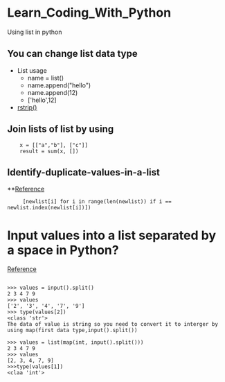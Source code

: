 # Learn_Coding_With_Python
Using list in python
## You can change list data type 
* List usage
  * name = list()
  * name.append("hello")
  * name.append(12)
  * ['hello',12]
* [ rstrip()](https://www.w3schools.com/python/trypython.asp?filename=demo_ref_string_rstrip)
## Join  lists of list by using 
``` 
    x = [["a","b"], ["c"]] 
    result = sum(x, [])
```
## Identify-duplicate-values-in-a-list
**[Reference](https://stackoverflow.com/questions/11236006/identify-duplicate-values-in-a-list-in-python)

```
     [newlist[i] for i in range(len(newlist)) if i == newlist.index(newlist[i])])
```
# Input values into a list separated by a space in Python?
[Reference](https://www.quora.com/Python-How-can-I-add-values-into-a-list-separated-by-a-space-in-Python)
~~~

>>> values = input().split() 
2 3 4 7 9 
>>> values 
['2', '3', '4', '7', '9'] 
>>> type(values[2])
<class 'str'>
The data of value is string so you need to convert it to interger by using map(first data type,input().split())

>>> values = list(map(int, input().split())) 
2 3 4 7 9 
>>> values 
[2, 3, 4, 7, 9] 
>>>type(values[1])
<claa 'int'>

~~~
